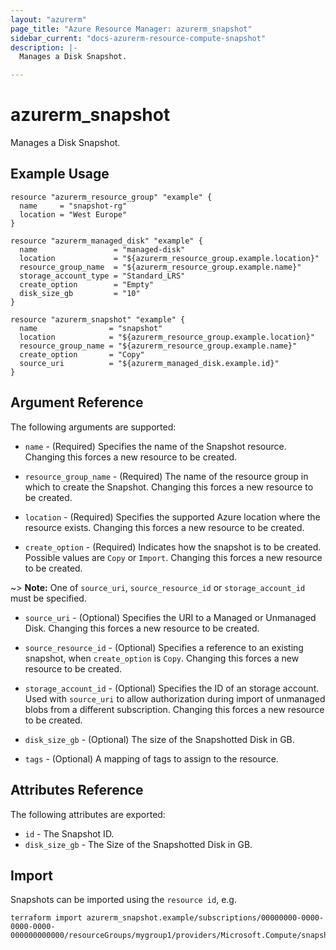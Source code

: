 ```yaml
---
layout: "azurerm"
page_title: "Azure Resource Manager: azurerm_snapshot"
sidebar_current: "docs-azurerm-resource-compute-snapshot"
description: |-
  Manages a Disk Snapshot.

---
```


# azurerm_snapshot

Manages a Disk Snapshot.

## Example Usage

```hcl
resource "azurerm_resource_group" "example" {
  name     = "snapshot-rg"
  location = "West Europe"
}

resource "azurerm_managed_disk" "example" {
  name                 = "managed-disk"
  location             = "${azurerm_resource_group.example.location}"
  resource_group_name  = "${azurerm_resource_group.example.name}"
  storage_account_type = "Standard_LRS"
  create_option        = "Empty"
  disk_size_gb         = "10"
}

resource "azurerm_snapshot" "example" {
  name                = "snapshot"
  location            = "${azurerm_resource_group.example.location}"
  resource_group_name = "${azurerm_resource_group.example.name}"
  create_option       = "Copy"
  source_uri          = "${azurerm_managed_disk.example.id}"
}
```

## Argument Reference

The following arguments are supported:

* `name` - (Required) Specifies the name of the Snapshot resource. Changing this forces a new resource to be created.

* `resource_group_name` - (Required) The name of the resource group in which to create the Snapshot. Changing this forces a new resource to be created.

* `location` - (Required) Specifies the supported Azure location where the resource exists. Changing this forces a new resource to be created.

* `create_option` - (Required) Indicates how the snapshot is to be created. Possible values are `Copy` or `Import`. Changing this forces a new resource to be created.

~> **Note:** One of `source_uri`, `source_resource_id` or `storage_account_id` must be specified.

* `source_uri` - (Optional) Specifies the URI to a Managed or Unmanaged Disk. Changing this forces a new resource to be created.

* `source_resource_id` - (Optional) Specifies a reference to an existing snapshot, when `create_option` is `Copy`. Changing this forces a new resource to be created.

* `storage_account_id` - (Optional) Specifies the ID of an storage account. Used with `source_uri` to allow authorization during import of unmanaged blobs from a different subscription. Changing this forces a new resource to be created.

* `disk_size_gb` - (Optional) The size of the Snapshotted Disk in GB.

* `tags` - (Optional) A mapping of tags to assign to the resource.

## Attributes Reference

The following attributes are exported:

* `id` - The Snapshot ID.
* `disk_size_gb` - The Size of the Snapshotted Disk in GB.

## Import

Snapshots can be imported using the `resource id`, e.g.

```shell
terraform import azurerm_snapshot.example/subscriptions/00000000-0000-0000-0000-000000000000/resourceGroups/mygroup1/providers/Microsoft.Compute/snapshots/snapshot1
```
